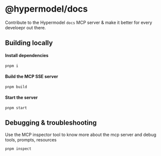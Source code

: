 
# @hypermodel/docs 

Contribute to the Hypermodel `docs` MCP server & make it better for every develoepr out there. 

## Building locally 

#### Install dependencies

`pnpm i`

#### Build the MCP SSE server

`pnpm build`


#### Start the server

`pnpm start`


## Debugging & troubleshooting
 
Use the MCP inspector tool to know more about the mcp server and debug tools, prompts, resources 

`pnpm inspect`